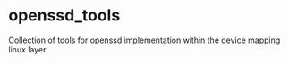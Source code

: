 openssd_tools
=============

Collection of tools for openssd implementation within the device mapping linux layer
